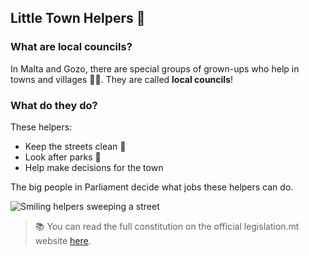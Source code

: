 ## Little Town Helpers 🏡

### What are local councils?

In Malta and Gozo, there are special groups of grown-ups who help in towns and villages 🧹🌼. They are called **local councils**!

### What do they do?

These helpers:

- Keep the streets clean 🧽
- Look after parks 🌳
- Help make decisions for the town

The big people in Parliament decide what jobs these helpers can do.

![Smiling helpers sweeping a street](https://upload.wikimedia.org/wikipedia/commons/thumb/e/e2/Street_sweepers_illustration.svg/1024px-Street_sweepers_illustration.svg.png)

> 📚 You can read the full constitution on the official legislation.mt website [here](https://legislation.mt/eli/const/eng).
